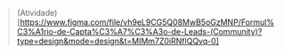 > (Atividade)[https://www.figma.com/file/vh9eL9CG5Q08MwB5oGzMNP/Formul%C3%A1rio-de-Capta%C3%A7%C3%A3o-de-Leads-(Community)?type=design&mode=design&t=MIMm7Z0iRNflQQvq-0]